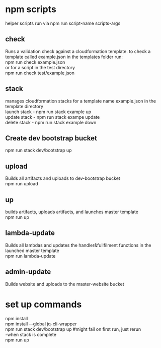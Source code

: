 # npm scripts
helper scripts run via npm run script-name scripts-args

## check
Runs a validation check against a cloudformation template. to check a template called example.json in the templates folder run:  
    npm run check example.json  
or for a script in the test directory  
    npm run check test/example.json  

## stack
manages cloudformation stacks for a template name example.json in the template directory  
    launch stack - npm run stack example up  
    update stack - npm run stack exampe update  
    delete stack - npm run stack example down  

## Create dev bootstrap bucket
npm run stack dev/bootstrap up  

## upload
Builds  all artifacts and uploads to dev-bootstrap bucket  
npm run upload  

## up
builds artifacts, uploads artifacts, and launches master template  
npm run up  

## lambda-update
Builds all lambdas and updates the handler&fullfilment functions in the launched master template   
npm run lambda-update  

## admin-update
Builds website and uploads to the master-website bucket  

# set up commands  
npm install  
npm install --global jq-cli-wrapper  
npm run stack dev/bootstrap up   #might fail on first run, just rerun  
-when stack is complete  
npm run up   


